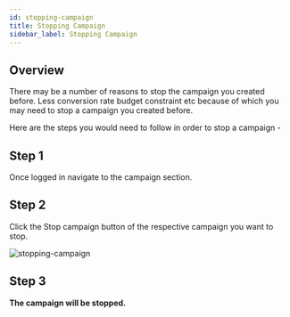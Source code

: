 ```yaml
---
id: stopping-campaign
title: Stopping Campaign
sidebar_label: Stopping Campaign
---
```

## Overview

There may be a number of reasons to stop the campaign you created before. Less conversion rate budget constraint etc because of which you may need to stop a campaign you created before.

Here are the steps you would need to follow in order to stop a campaign -

## Step 1
Once logged in navigate to the campaign section.

## Step 2 
Click the Stop campaign button of the respective campaign you want to stop.

![stopping-campaign](/d/img/Stopping-campaign/Stopping-Campaign.png)

## Step 3
**The campaign will be stopped.**